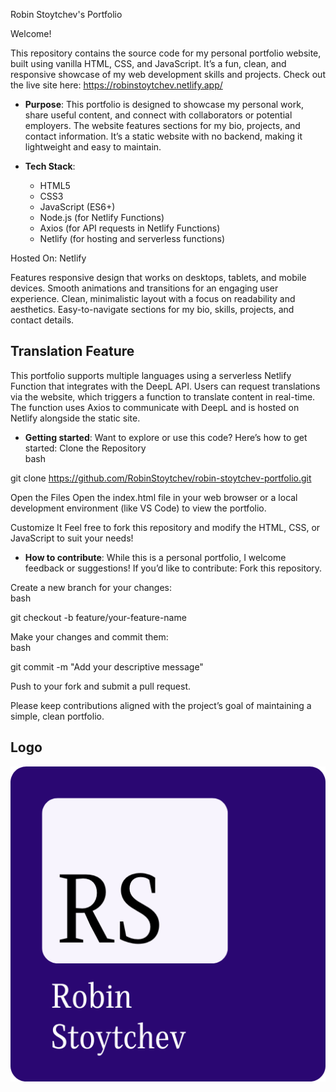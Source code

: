 Robin Stoytchev's Portfolio

Welcome! 

This repository contains the source code for my personal portfolio website, built using vanilla HTML, CSS, and JavaScript. It’s a fun, clean, and responsive showcase of my web development skills and projects. Check out the live site here: https://robinstoytchev.netlify.app/

- **Purpose**:
This portfolio is designed to showcase my personal work, share useful content, and connect with collaborators or potential employers. The website features sections for my bio, projects, and contact information. It’s a static website with no backend, making it lightweight and easy to maintain.

- **Tech Stack**:
  - HTML5
  - CSS3
  - JavaScript (ES6+)
  - Node.js (for Netlify Functions)
  - Axios (for API requests in Netlify Functions)
  - Netlify (for hosting and serverless functions)

Hosted On: Netlify

Features responsive design that works on desktops, tablets, and mobile devices. Smooth animations and transitions for an engaging user experience.
Clean, minimalistic layout with a focus on readability and aesthetics.
Easy-to-navigate sections for my bio, skills, projects, and contact details.

## Translation Feature
This portfolio supports multiple languages using a serverless Netlify Function that integrates with the DeepL API. Users can request translations via the website, which triggers a function to translate content in real-time. The function uses Axios to communicate with DeepL and is hosted on Netlify alongside the static site.

- **Getting started**:
Want to explore or use this code? Here’s how to get started:
Clone the Repository  
bash

git clone https://github.com/RobinStoytchev/robin-stoytchev-portfolio.git

Open the Files
Open the index.html file in your web browser or a local development environment (like VS Code) to view the portfolio.

Customize It
Feel free to fork this repository and modify the HTML, CSS, or JavaScript to suit your needs!

- **How to contribute**:
While this is a personal portfolio, I welcome feedback or suggestions! If you’d like to contribute:
Fork this repository.

Create a new branch for your changes:  
bash

git checkout -b feature/your-feature-name

Make your changes and commit them:  
bash

git commit -m "Add your descriptive message"

Push to your fork and submit a pull request.

Please keep contributions aligned with the project’s goal of maintaining a simple, clean portfolio.

## Logo
![Portfolio Homepage](./images/portfolio_logo_512x512.png)
